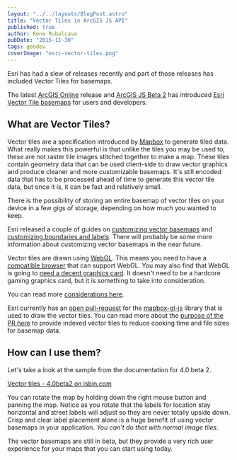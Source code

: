 ```yaml
---
layout: "../../layouts/BlogPost.astro"
title: "Vector Tiles in ArcGIS JS API"
published: true
author: Rene Rubalcava
pubDate: "2015-11-30"
tags: geodev
coverImage: "esri-vector-tiles.png"
---
```


Esri has had a slew of releases recently and part of those releases has included Vector Tiles for basemaps.

The latest [ArcGIS Online](http://blogs.esri.com/esri/arcgis/2015/11/19/whats-new-in-arcgis-online-november-2015/) release and [ArcGIS JS Beta 2](http://blogs.esri.com/esri/arcgis/2015/11/19/arcgis-api-for-javascript-4-0-beta-2-released/) has introduced [Esri Vector Tile basemaps](http://blogs.esri.com/esri/arcgis/2015/11/18/introducing-esri-vector-basemaps-beta/) for users and developers.

## What are Vector Tiles?

Vector tiles are a specification introduced by [Mapbox](https://github.com/mapbox/vector-tile-spec) to generate tiled data. What really makes this powerful is that unlike the tiles you may be used to, these are not raster tile images stitched together to make a map. These tiles contain geometry data that can be used client-side to draw vector graphics and produce cleaner and more customizable basemaps. It's still encoded data that has to be processed ahead of time to generate this vector tile data, but once it is, it can be fast and relatively small.

There is the possibility of storing an entire basemap of vector tiles on your device in a few gigs of storage, depending on how much you wanted to keep.

Esri released a couple of guides on [customizing vector basemaps](http://blogs.esri.com/esri/arcgis/2015/11/19/how-to-customize-esri-vector-basemaps/) and [customizing boundaries and labels](http://blogs.esri.com/esri/arcgis/2015/11/23/customize-esri-vector-basemap-boundaries-and-labels/). There will probably be some more information about customizing vector basemaps in the near future.

Vector tiles are drawn using [WebGL](https://developer.mozilla.org/en-US/docs/Web/API/WebGL_API). This means you need to have a [compatible browser](http://caniuse.com/#search=webgl) that can support WebGL. You may also find that WebGL is going to [need a decent graphics card](https://support.mozilla.org/en-US/kb/upgrade-graphics-drivers-use-hardware-acceleration). It doesn't need to be a hardcore gaming graphics card, but it is something to take into consideration.

You can read more [considerations here](http://blogs.esri.com/esri/supportcenter/2015/11/18/considerations-for-using-vector-tile-layers-in-arcgis-online/).

Esri currently has an [open pull-request](https://github.com/mapbox/mapbox-gl-js/pull/1377) for the [mapbox-gl-js](https://github.com/mapbox/mapbox-gl-js) library that is used to draw the vector tiles. You can read more about the [purpose of the PR here](https://gist.github.com/odoe/ce6a150658526901ef27#file-vector-tile-pr-md) to provide indexed vector tiles to reduce cooking time and file sizes for basemap data.

## How can I use them?

Let's take a look at the sample from the documentation for 4.0 beta 2.

[Vector tiles - 4.0beta2 on jsbin.com](http://jsbin.com/jolume/1/embed?output)

You can rotate the map by holding down the right mouse button and panning the map. Notice as you rotate that the labels for location stay horizontal and street labels will adjust so they are never totally upside down. Crisp and clear label placement alone is a huge benefit of using vector basemaps in your application. _You can't do that with normal image tiles_.

The vector basemaps are still in beta, but they provide a very rich user experience for your maps that you can start using today.
